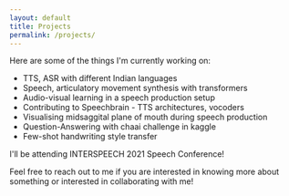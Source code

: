 ```yaml
---
layout: default
title: Projects
permalink: /projects/
---
```


Here are some of the things I'm currently working on:

<ul>
  <li>TTS, ASR with different Indian languages</li>
  <li>Speech, articulatory movement synthesis with transformers</li>
  <li>Audio-visual learning in a speech production setup</li>
  <li>Contributing to Speechbrain - TTS architectures, vocoders</li>
  <li>Visualising midsaggital plane of mouth during speech production</li>
  <li>Question-Answering with chaai challenge in kaggle</li>
  <li>Few-shot handwriting style transfer</li>
</ul>

I'll be attending INTERSPEECH 2021 Speech Conference!

Feel free to reach out to me if you are interested in knowing more about something or interested in collaborating with me!
